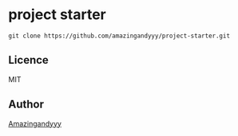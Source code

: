 # project starter

```
git clone https://github.com/amazingandyyy/project-starter.git
```

## Licence
MIT

## Author
[Amazingandyyy](https://amazingandyyy.github.io)